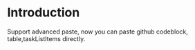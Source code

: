 # Introduction

Support advanced paste, now you can paste github codeblock, table,taskListItems directly.
